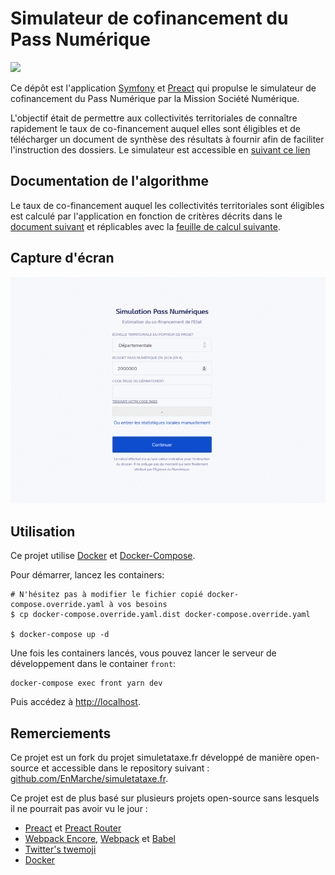 # Simulateur de cofinancement du Pass Numérique

![](https://societenumerique.gouv.fr/wp-content/uploads/2018/01/logomarianne_typo-sombre.png)


Ce dépôt est l'application [Symfony](http://symfony.com) et 
[Preact](https://github.com/developit/preact) qui propulse le 
simulateur de cofinancement du Pass Numérique par la Mission Société Numérique.

L'objectif était de permettre aux collectivités territoriales de connaître rapidement le taux de co-financement auquel elles sont éligibles et de télécharger un document de synthèse des résultats à fournir afin de faciliter l'instruction des dossiers. Le simulateur est accessible en [suivant ce lien](https://www.societenumerique.gouv.fr/archive-pass/)

## Documentation de l'algorithme

Le taux de co-financement auquel les collectivités territoriales sont éligibles est calculé par l'application en fonction de critères décrits dans le [document suivant](https://github.com/SocieteNumerique/pass-numerique/blob/master/Documentation/app_pass(1).pdf/) et réplicables avec la [feuille de calcul suivante](https://github.com/SocieteNumerique/pass-numerique/blob/master/Documentation/fichiersimulation.xlsx).

## Capture d'écran


![](https://github.com/SocieteNumerique/pass-numerique/raw/master/Documentation/passnum.gif)

## Utilisation

Ce projet utilise [Docker](https://docs.docker.com/install/) et [Docker-Compose](https://docs.docker.com/compose/install/).

Pour démarrer, lancez les containers:

```
# N'hésitez pas à modifier le fichier copié docker-compose.override.yaml à vos besoins
$ cp docker-compose.override.yaml.dist docker-compose.override.yaml

$ docker-compose up -d
```

Une fois les containers lancés, vous pouvez lancer le serveur de développement dans le container `front`:

```
docker-compose exec front yarn dev
```

Puis accédez à [http://localhost](http://localhost).

## Remerciements

Ce projet est un fork du projet simuletataxe.fr développé de manière open-source et accessible dans le repository suivant :
[github.com/EnMarche/simuletataxe.fr](https://github.com/EnMarche/simuletataxe.fr).

Ce projet est de plus basé sur plusieurs projets open-source sans lesquels il ne pourrait pas avoir vu le jour :

* [Preact](https://github.com/developit/preact) et [Preact Router](https://github.com/developit/preact-router)
* [Webpack Encore](https://github.com/symfony/webpack-encore), [Webpack](https://github.com/webpack/webpack) et [Babel](https://github.com/babel/babel)
* [Twitter's twemoji](https://github.com/twitter/twemoji)
* [Docker](https://github.com/docker/docker-ce)
